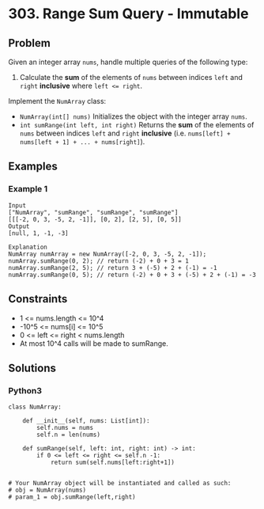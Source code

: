 # 303. Range Sum Query - Immutable

## Problem

Given an integer array `nums`, handle multiple queries of the following type:

  1. Calculate the **sum** of the elements of `nums` between indices `left` and `right` **inclusive** where `left <= right`.  

Implement the `NumArray` class:

  * `NumArray(int[] nums)` Initializes the object with the integer array `nums`.
  * `int sumRange(int left, int right)` Returns the **sum** of the elements of `nums` between indices `left` and `right` **inclusive** (i.e. `nums[left] + nums[left + 1] + ... + nums[right]`).

## Examples

### Example 1

```
Input
["NumArray", "sumRange", "sumRange", "sumRange"]
[[[-2, 0, 3, -5, 2, -1]], [0, 2], [2, 5], [0, 5]]
Output
[null, 1, -1, -3]

Explanation
NumArray numArray = new NumArray([-2, 0, 3, -5, 2, -1]);
numArray.sumRange(0, 2); // return (-2) + 0 + 3 = 1
numArray.sumRange(2, 5); // return 3 + (-5) + 2 + (-1) = -1
numArray.sumRange(0, 5); // return (-2) + 0 + 3 + (-5) + 2 + (-1) = -3
```

## Constraints

* 1 <= nums.length <= 10^4
* -10^5 <= nums[i] <= 10^5
* 0 <= left <= right < nums.length
* At most 10^4 calls will be made to sumRange.

## Solutions

### Python3

```
class NumArray:

    def __init__(self, nums: List[int]):
        self.nums = nums
        self.n = len(nums)

    def sumRange(self, left: int, right: int) -> int:
        if 0 <= left <= right <= self.n -1:
            return sum(self.nums[left:right+1])


# Your NumArray object will be instantiated and called as such:
# obj = NumArray(nums)
# param_1 = obj.sumRange(left,right)
```

